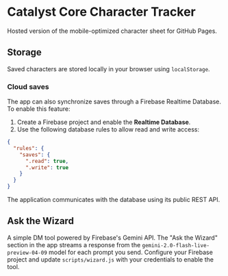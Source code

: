# Catalyst Core Character Tracker

Hosted version of the mobile-optimized character sheet for GitHub Pages.

## Storage

Saved characters are stored locally in your browser using `localStorage`.

### Cloud saves

The app can also synchronize saves through a Firebase Realtime Database. To
enable this feature:

1. Create a Firebase project and enable the **Realtime Database**.
2. Use the following database rules to allow read and write access:

```json
{
  "rules": {
    "saves": {
      ".read": true,
      ".write": true
    }
  }
}
```

The application communicates with the database using its public REST API.

## Ask the Wizard

A simple DM tool powered by Firebase's Gemini API. The "Ask the Wizard" section
in the app streams a response from the `gemini-2.0-flash-live-preview-04-09`
model for each prompt you send. Configure your Firebase project and update
`scripts/wizard.js` with your credentials to enable the tool.

